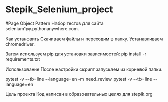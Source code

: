 # Stepik_Selenium_project

#Page Object Pattern
Набор тестов для сайта selenium1py.pythonanywhere.com.

Как установить
Скачиваем файлы и переходим в папку. 
Устанавливаем chromedriver.

Затем используем pip для установки зависимостей:
pip install -r requirements.txt

Использование
После настройки скрипт запускаем из корневой папки.

pytest -v --tb=line --language=en -m need_review
pytest -v --tb=line --language=en

Цель проекта
Код написан в образовательных целях для stepik.org
